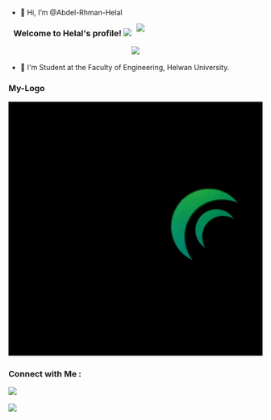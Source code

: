 - 👋 Hi, I’m @Abdel-Rhman-Helal
<img width="250" align="right" src="https://c.tenor.com/_DOBjnGspYAAAAAM/code-coding.gif">

<h3 align="center">
  Welcome to Helal's profile!
  <img src="https://media.giphy.com/media/hvRJCLFzcasrR4ia7z/giphy.gif" width="28">
</h3>

<!-- Typing SVG by DenverCoder1 - https://github.com/DenverCoder1/readme-typing-svg -->
<p align="center">
  <a href="https://github.com/DenverCoder1/readme-typing-svg"><img src="https://readme-typing-svg.herokuapp.com/?lines=Helal%20🌙;Always%20learning%20new%20things&font=Fira%20Code&center=true&width=440&height=45&color=f75c7e&vCenter=true&size=22"></a>
</p> 

- 🏢 I'm Student at the Faculty of Engineering, Helwan University.

### My-Logo
![](https://github.com/Abdel-Rhman-Helal/Abdel-Rhman-Helal/blob/main/MyLogo.gif)

### Connect with Me :
 <a href="http://t.me/Abdel_Rhman_Helal" target="_blank"><img src="https://img.shields.io/badge/-Abdel%20rhman%20Helal-0077B5?style=for-the-badge&logo=Telegram&logoColor=white"/></a>

  <a href="https://www.linkedin.com/in/abdel-rhman-helal-a44875233" target="_blank"><img src="https://img.shields.io/badge/-Abdel%20rhman%20Helal-0077B5?style=for-the-badge&logo=LinkedIn&logoColor=white"/></a>
